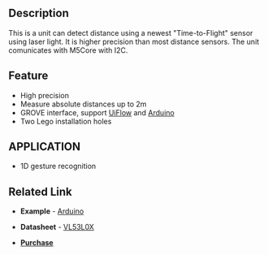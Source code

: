 ## Description

This is a unit can detect distance using a newest "Time-to-Flight" sensor using laser light. It is higher precision than most distance sensors. The unit comunicates with M5Core with I2C.

## Feature

-  High precision
-  Measure absolute distances up to 2m
-  GROVE interface, support [UiFlow](http://flow.m5stack.com) and [Arduino](http://www.arduino.cc)
-  Two Lego installation holes

## APPLICATION

-  1D gesture recognition

## Related Link

-  **Example** - [Arduino](https://github.com/m5stack/M5Stack/tree/master/examples/Unit/TOF_VL53L0X)

-  **Datasheet** - [VL53L0X](https://pdf1.alldatasheet.com/datasheet-pdf/view/948120/STMICROELECTRONICS/VL53L0X.html)

<!-- -  **[Schematic](en/file_to_display_null)** -->

-  **[Purchase](https://www.aliexpress.com/store/product/M5Stack-Official-ToF-Unit-VL53L0X-Time-of-Flight-ToF-Laser-Ranging-Sensor-Breakout-Laser-Distance-Sensor/3226069_32949310300.html?spm=a2g1x.12024536.productList_5885013.pic_3)**

